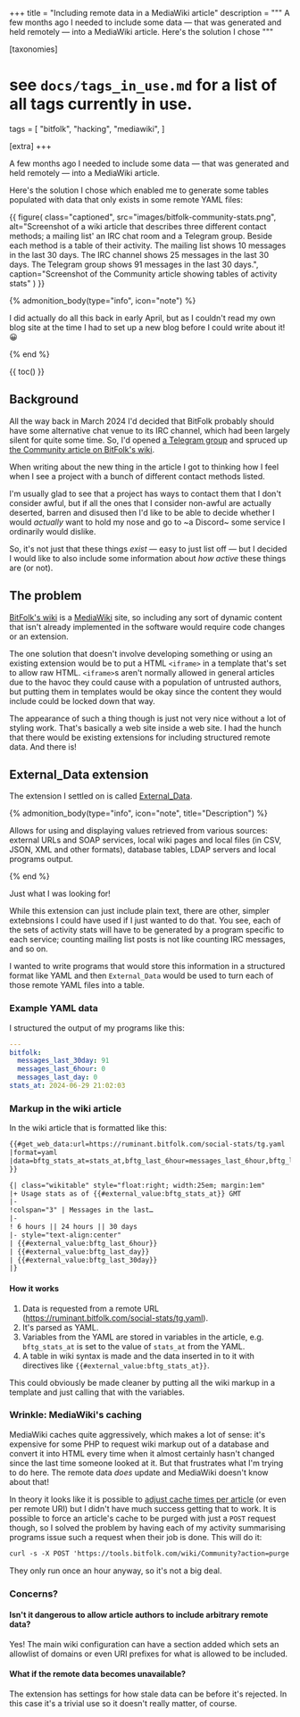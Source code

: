 +++
title = "Including remote data in a MediaWiki article"
description = """
A few months ago I needed to include some data — that was generated and held
remotely — into a MediaWiki article. Here's the solution I chose
"""

[taxonomies]
# see `docs/tags_in_use.md` for a list of all tags currently in use.
tags = [
    "bitfolk",
    "hacking",
    "mediawiki",
]

[extra]
+++

A few months ago I needed to include some data — that was generated and held
remotely — into a MediaWiki article.

Here's the solution I chose which enabled me to generate some tables populated
with data that only exists in some remote YAML files:

{{ figure(
    class="captioned",
    src="images/bitfolk-community-stats.png",
    alt="Screenshot of a wiki article that describes three different contact
        methods; a mailing list' an IRC chat room and a Telegram group. Beside
        each method is a table of their activity. The mailing list shows 10
        messages in the last 30 days. The IRC channel shows 25 messages in the
        last 30 days. The Telegram group shows 91 messages in the last 30
        days.",
    caption="Screenshot of the Community article showing tables of activity
        stats"
) }}

{% admonition_body(type="info", icon="note") %}

I did actually do all this back in early April, but as I couldn't read my own
blog site at the time I had to set up a new blog before I could write about
it! 😀

{% end %}

{{ toc() }}

## Background

All the way back in March 2024 I'd decided that BitFolk probably should have
some alternative chat venue to its IRC channel, which had been largely silent
for quite some time. So, I'd opened
[a Telegram group](https://tools.bitfolk.com/wiki/Telegram) and spruced up
[the Community article on BitFolk's wiki](https://tools.bitfolk.com/wiki/Community).

When writing about the new thing in the article I got to thinking how I feel
when I see a project with a bunch of different contact methods listed.

I'm usually glad to see that a project has ways to contact them that I don't
consider awful, but if all the ones that I consider non-awful are actually
deserted, barren and disused then I'd like to be able to decide whether I
would _actually_ want to hold my nose and go to ~a Discord~ some service I
ordinarily would dislike.

So, it's not just that these things _exist_ — easy to just list off — but I
decided I would like to also include some information about _how active_ these
things are (or not).

## The problem

[BitFolk's wiki](https://tools.bitfolk.com/wiki/) is a
[MediaWiki](https://www.mediawiki.org/wiki/MediaWiki) site, so including any
sort of dynamic content that isn't already implemented in the software would
require code changes or an extension.

The one solution that doesn't involve developing something or using an
existing extension would be to put a HTML `<iframe>` in a template that's set
to allow raw HTML. `<iframe>`s aren't normally allowed in general articles due
to the havoc they could cause with a population of untrusted authors, but
putting them in templates would be okay since the content they would include
could be locked down that way.

The appearance of such a thing though is just not very nice without a lot of
styling work. That's basically a web site inside a web site. I had the hunch
that there would be existing extensions for including structured remote data.
And there is!

## External_Data extension

The extension I settled on is called
[External_Data](https://www.mediawiki.org/wiki/MediaWiki).

{% admonition_body(type="info", icon="note", title="Description") %}

Allows for using and displaying values retrieved from various sources:
external URLs and SOAP services, local wiki pages and local files (in CSV,
JSON, XML and other formats), database tables, LDAP servers and local programs
output.

{% end %}

Just what I was looking for!

While this extension can just include plain text, there are other, simpler
extebnsions I could have used if I just wanted to do that. You see, each of
the sets of activity stats will have to be generated by a program specific to
each service; counting mailing list posts is not like counting IRC messages,
and so on.

I wanted to write programs that would store this information in a structured
format like YAML and then `External_Data` would be used to turn each of those
remote YAML files into a table.

### Example YAML data

I structured the output of my programs like this:

```yaml
---
bitfolk:
  messages_last_30day: 91
  messages_last_6hour: 0
  messages_last_day: 0
stats_at: 2024-06-29 21:02:03
```

### Markup in the wiki article

In the wiki article that is formatted like this:

```txt
{{#get_web_data:url=https://ruminant.bitfolk.com/social-stats/tg.yaml
|format=yaml
|data=bftg_stats_at=stats_at,bftg_last_6hour=messages_last_6hour,bftg_last_day=messages_last_day,bftg_last_30day=messages_last_30day
}}

{| class="wikitable" style="float:right; width:25em; margin:1em"
|+ Usage stats as of {{#external_value:bftg_stats_at}} GMT
|-
!colspan="3" | Messages in the last…
|-
! 6 hours || 24 hours || 30 days
|- style="text-align:center"
| {{#external_value:bftg_last_6hour}}
| {{#external_value:bftg_last_day}}
| {{#external_value:bftg_last_30day}}
|}
```

#### How it works

1. Data is requested from a remote URL
   (https://ruminant.bitfolk.com/social-stats/tg.yaml).
2. It's parsed as YAML.
3. Variables from the YAML are stored in variables in the article, e.g.
   `bftg_stats_at` is set to the value of `stats_at` from the YAML.
4. A table in wiki syntax is made and the data inserted in to it with
   directives like `{{#external_value:bftg_stats_at}}`.

This could obviously be made cleaner by putting all the wiki markup in a
template and just calling that with the variables.

### Wrinkle: MediaWiki's caching

MediaWiki caches quite aggressively, which makes a lot of sense: it's
expensive for some PHP to request wiki markup out of a database and convert it
into HTML every time when it almost certainly hasn't changed since the last
time someone looked at it. But that frustrates what I'm trying to do here. The
remote data _does_ update and MediaWiki doesn't know about that!

In theory it looks like it is possible to
[adjust cache times per article](https://www.mediawiki.org/wiki/Extension:External_Data/Caching_data)
(or even per remote URI) but I didn't have much success getting that to work.
It is possible to force an article's cache to be purged with just a `POST`
request though, so I solved the problem by having each of my activity
summarising programs issue such a request when their job is done. This will do
it:

```txt
curl -s -X POST 'https://tools.bitfolk.com/wiki/Community?action=purge'
```

They only run once an hour anyway, so it's not a big deal.

### Concerns?

#### Isn't it dangerous to allow article authors to include arbitrary remote data?

Yes! The main wiki configuration can have a section added which sets an
allowlist of domains or even URI prefixes for what is allowed to be included.

#### What if the remote data becomes unavailable?

The extension has settings for how stale data can be before it's rejected. In
this case it's a trivial use so it doesn't really matter, of course.
